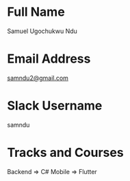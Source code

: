 # Full Name
Samuel Ugochukwu Ndu

# Email Address
samndu2@gmail.com

# Slack Username
samndu

# Tracks and Courses
Backend => C#
Mobile => Flutter